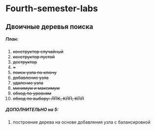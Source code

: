 # Fourth-semester-labs

## Двоичные деревья поиска

##### План:
1. ~~конструктор случайный~~
2. ~~конструктор пустой~~
3. ~~деструктор~~
4. ~~=~~
5. ~~поиск узла по ключу~~
6. ~~добавление узла~~
7. ~~удаление узла~~
8. ~~минимум и максимум~~
9. ~~обход по уровням~~
10. ~~обход по выбору: ЛПК, КЛП, КПЛ~~

##### ДОПОЛНИТЕЛЬНО на 5:
1. построение дерева на основе добавления узла с балансировкой
